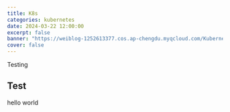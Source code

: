 ```yaml
---
title: K8s
categories: kubernetes
date: 2024-03-22 12:00:00
excerpt: false
banner: "https://weiblog-1252613377.cos.ap-chengdu.myqcloud.com/Kubernetes-logo.png"
cover: false
---
```


Testing

## Test

hello world
